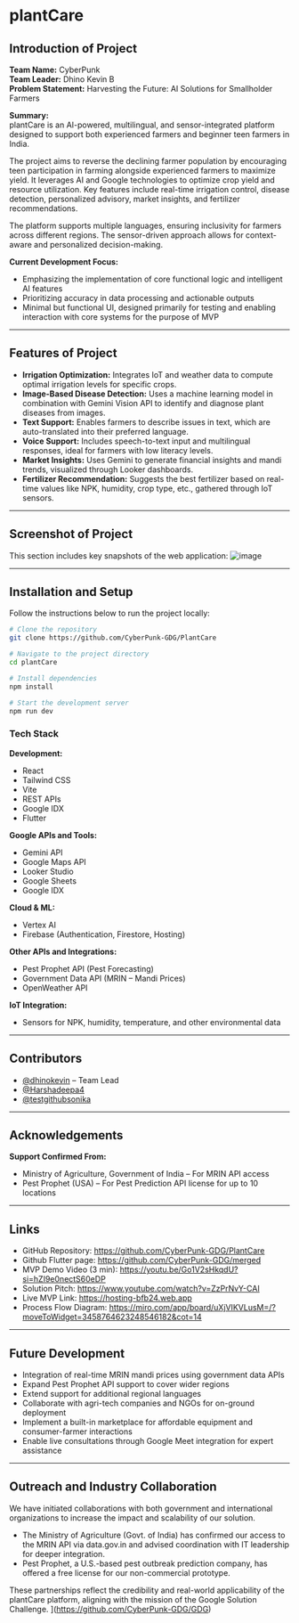 # plantCare

## Introduction of Project

**Team Name:** CyberPunk  
**Team Leader:** Dhino Kevin B  
**Problem Statement:** Harvesting the Future: AI Solutions for Smallholder Farmers

**Summary:**  
plantCare is an AI-powered, multilingual, and sensor-integrated platform designed to support both experienced farmers and beginner teen farmers in India.

The project aims to reverse the declining farmer population by encouraging teen participation in farming alongside experienced farmers to maximize yield. It leverages AI and Google technologies to optimize crop yield and resource utilization. Key features include real-time irrigation control, disease detection, personalized advisory, market insights, and fertilizer recommendations.

The platform supports multiple languages, ensuring inclusivity for farmers across different regions. The sensor-driven approach allows for context-aware and personalized decision-making.

**Current Development Focus:**

- Emphasizing the implementation of core functional logic and intelligent AI features
- Prioritizing accuracy in data processing and actionable outputs
- Minimal but functional UI, designed primarily for testing and enabling interaction with core systems for the purpose of MVP

---

## Features of Project

- **Irrigation Optimization:** Integrates IoT and weather data to compute optimal irrigation levels for specific crops.
- **Image-Based Disease Detection:** Uses a machine learning model in combination with Gemini Vision API to identify and diagnose plant diseases from images.
- **Text Support:** Enables farmers to describe issues in text, which are auto-translated into their preferred language.
- **Voice Support:** Includes speech-to-text input and multilingual responses, ideal for farmers with low literacy levels.
- **Market Insights:** Uses Gemini to generate financial insights and mandi trends, visualized through Looker dashboards.
- **Fertilizer Recommendation:** Suggests the best fertilizer based on real-time values like NPK, humidity, crop type, etc., gathered through IoT sensors.

---

## Screenshot of Project

This section includes key snapshots of the web application:
![image](https://github.com/user-attachments/assets/5dad00a8-431e-43ee-a8cb-9bffde90d9d1)

---

## Installation and Setup

Follow the instructions below to run the project locally:

```bash
# Clone the repository
git clone https://github.com/CyberPunk-GDG/PlantCare

# Navigate to the project directory
cd plantCare

# Install dependencies
npm install

# Start the development server
npm run dev
```

### Tech Stack

**Development:**  
- React  
- Tailwind CSS  
- Vite  
- REST APIs  
- Google IDX
- Flutter

**Google APIs and Tools:**  
- Gemini API  
- Google Maps API  
- Looker Studio  
- Google Sheets  
- Google IDX  

**Cloud & ML:**  
- Vertex AI  
- Firebase (Authentication, Firestore, Hosting)  

**Other APIs and Integrations:**  
- Pest Prophet API (Pest Forecasting)  
- Government Data API (MRIN – Mandi Prices)
- OpenWeather API

**IoT Integration:**  
- Sensors for NPK, humidity, temperature, and other environmental data

---

## Contributors

- [@dhinokevin](https://github.com/dhinokevin) – Team Lead  
- [@Harshadeepa4](https://github.com/Harshadeepa4)
- [@testgithubsonika](https://github.com/testgithubsonika)

---

## Acknowledgements

**Support Confirmed From:**

- Ministry of Agriculture, Government of India – For MRIN API access  
- Pest Prophet (USA) – For Pest Prediction API license for up to 10 locations

---

## Links

- GitHub Repository: https://github.com/CyberPunk-GDG/PlantCare 
- Github Flutter page: https://github.com/CyberPunk-GDG/merged
- MVP Demo Video (3 min): https://youtu.be/Go1V2sHkqdU?si=hZI9e0nectS60eDP
- Solution Pitch: https://www.youtube.com/watch?v=ZzPrNvY-CAI
- Live MVP Link: https://hosting-bfb24.web.app
- Process Flow Diagram: https://miro.com/app/board/uXjVIKVLusM=/?moveToWidget=3458764623248546182&cot=14

---

## Future Development

- Integration of real-time MRIN mandi prices using government data APIs  
- Expand Pest Prophet API support to cover wider regions  
- Extend support for additional regional languages  
- Collaborate with agri-tech companies and NGOs for on-ground deployment  
- Implement a built-in marketplace for affordable equipment and consumer-farmer interactions  
- Enable live consultations through Google Meet integration for expert assistance

---

## Outreach and Industry Collaboration

We have initiated collaborations with both government and international organizations to increase the impact and scalability of our solution.

- The Ministry of Agriculture (Govt. of India) has confirmed our access to the MRIN API via data.gov.in and advised coordination with IT leadership for deeper integration.
- Pest Prophet, a U.S.-based pest outbreak prediction company, has offered a free license for our non-commercial prototype.

These partnerships reflect the credibility and real-world applicability of the plantCare platform, aligning with the mission of the Google Solution Challenge.
](https://github.com/CyberPunk-GDG/GDG)
